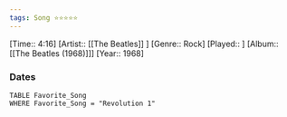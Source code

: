 ```yaml
---
tags: Song ⭐⭐⭐⭐⭐ 
---
```

[Time:: 4:16]
[Artist:: [[The Beatles]] ]
[Genre:: Rock]
[Played:: ]
[Album:: [[The Beatles (1968)]]]
[Year:: 1968]
### Dates
````dataview
TABLE Favorite_Song
WHERE Favorite_Song = "Revolution 1"
````